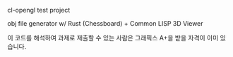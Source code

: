 cl-opengl test project

obj file generator w/ Rust (Chessboard) + Common LISP 3D Viewer

이 코드를 해석하여 과제로 제출할 수 있는 사람은 그래픽스 A+을 받을 자격이 이미 있습니다.
